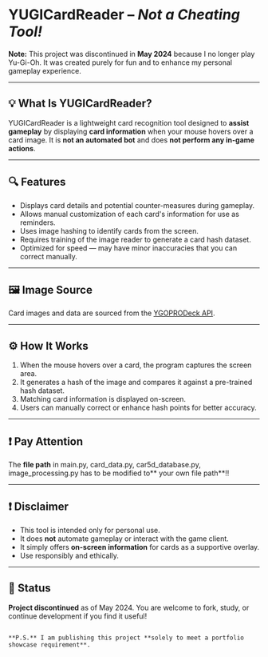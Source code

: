 # YUGICardReader – *Not a Cheating Tool!*

**Note:** This project was discontinued in **May 2024** because I no longer play Yu-Gi-Oh. It was created purely for fun and to enhance my personal gameplay experience.

---

## 💡 What Is YUGICardReader?

YUGICardReader is a lightweight card recognition tool designed to **assist gameplay** by displaying **card information** when your mouse hovers over a card image. It is **not an automated bot** and does **not perform any in-game actions**.

---

## 🔍 Features

- Displays card details and potential counter-measures during gameplay.
- Allows manual customization of each card's information for use as reminders.
- Uses image hashing to identify cards from the screen.
- Requires training of the image reader to generate a card hash dataset.
- Optimized for speed — may have minor inaccuracies that you can correct manually.

---

## 🖼️ Image Source

Card images and data are sourced from the [YGOPRODeck API](https://ygoprodeck.com/).

---

## ⚙️ How It Works

1. When the mouse hovers over a card, the program captures the screen area.
2. It generates a hash of the image and compares it against a pre-trained hash dataset.
3. Matching card information is displayed on-screen.
4. Users can manually correct or enhance hash points for better accuracy.

---

## ❗ Pay Attention

The **file path** in main.py, card_data.py, car5d_database.py, image_processing.py has to be modified to** your own file path**!!

---
## ❗ Disclaimer

- This tool is intended only for personal use.
- It does **not** automate gameplay or interact with the game client.
- It simply offers **on-screen information** for cards as a supportive overlay.
- Use responsibly and ethically.

---

## 📌 Status

**Project discontinued** as of May 2024. You are welcome to fork, study, or continue development if you find it useful!
```

**P.S.** I am publishing this project **solely to meet a portfolio showcase requirement**.

